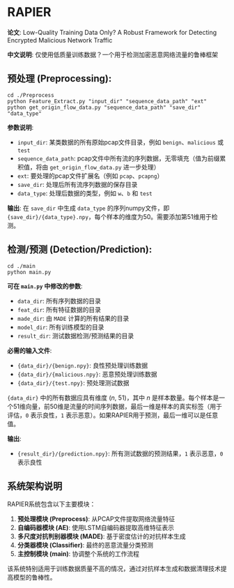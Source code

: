 # RAPIER

**论文**: Low-Quality Training Data Only? A Robust Framework for Detecting Encrypted Malicious Network Traffic

**中文说明**: 仅使用低质量训练数据？一个用于检测加密恶意网络流量的鲁棒框架

## 预处理 (Preprocessing):

```
cd ./Preprocess
python Feature_Extract.py "input_dir" "sequence_data_path" "ext"
python get_origin_flow_data.py "sequence_data_path" "save_dir" "data_type"
```

**参数说明**:
* `input_dir`: 某类数据的所有原始pcap文件目录，例如 `benign`、`malicious` 或 `test`
* `sequence_data_path`: pcap文件中所有流的序列数据，无零填充（值为前缀累积值，将由 `get_origin_flow_data.py` 进一步处理）
* `ext`: 要处理的pcap文件扩展名（例如 `pcap`、`pcapng`）
* `save_dir`: 处理后所有流序列数据的保存目录
* `data_type`: 处理后数据的类型，例如 `w`、`b` 和 `test`

**输出**: 在 `save_dir` 中生成 `data_type` 的序列numpy文件，即 `{save_dir}/{data_type}.npy`，每个样本的维度为50。需要添加第51维用于检测。

## 检测/预测 (Detection/Prediction):

```
cd ./main
python main.py
```

**可在 `main.py` 中修改的参数**:
* `data_dir`: 所有序列数据的目录
* `feat_dir`: 所有特征数据的目录
* `made_dir`: 由 `MADE` 计算的所有结果的目录
* `model_dir`: 所有训练模型的目录
* `result_dir`: 测试数据检测/预测结果的目录

**必需的输入文件**:
* `{data_dir}/{benign.npy}`: 良性预处理训练数据
* `{data_dir}/{malicious.npy}`: 恶意预处理训练数据
* `{data_dir}/{test.npy}`: 预处理测试数据

`{data_dir}` 中的所有数据应具有维度 (*n*, 51)，其中 *n* 是样本数量。每个样本是一个51维向量，前50维是流量的时间序列数据，最后一维是样本的真实标签（用于评估，`0` 表示良性，`1` 表示恶意）。如果RAPIER用于预测，最后一维可以是任意值。

**输出**:
* `{result_dir}/{prediction.npy}`: 所有测试数据的预测结果，`1` 表示恶意，`0` 表示良性

## 系统架构说明

RAPIER系统包含以下主要模块：

1. **预处理模块 (Preprocess)**: 从PCAP文件提取网络流量特征
2. **自编码器模块 (AE)**: 使用LSTM自编码器提取高维特征表示
3. **多尺度对抗判别器模块 (MADE)**: 基于密度估计的对抗样本生成
4. **分类器模块 (Classifier)**: 最终的恶意流量分类预测
5. **主控制模块 (main)**: 协调整个系统的工作流程

该系统特别适用于训练数据质量不高的情况，通过对抗样本生成和数据清理技术提高模型的鲁棒性。
